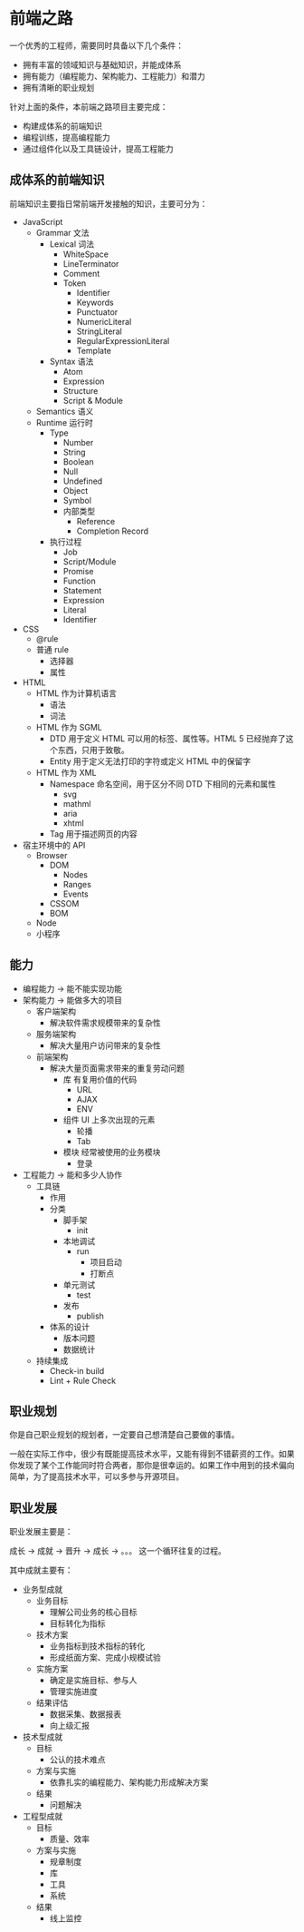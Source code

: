 # 前端之路

一个优秀的工程师，需要同时具备以下几个条件：

- 拥有丰富的领域知识与基础知识，并能成体系
- 拥有能力（编程能力、架构能力、工程能力）和潜力
- 拥有清晰的职业规划

针对上面的条件，本前端之路项目主要完成：

- 构建成体系的前端知识
- 编程训练，提高编程能力
- 通过组件化以及工具链设计，提高工程能力

## 成体系的前端知识

前端知识主要指日常前端开发接触的知识，主要可分为：

- JavaScript
  - Grammar 文法
    - Lexical 词法
      - WhiteSpace
      - LineTerminator
      - Comment
      - Token
        - Identifier
        - Keywords
        - Punctuator
        - NumericLiteral
        - StringLiteral
        - RegularExpressionLiteral
        - Template
    - Syntax 语法
      - Atom
      - Expression
      - Structure
      - Script & Module
  - Semantics 语义
  - Runtime 运行时
    - Type
      - Number
      - String
      - Boolean
      - Null
      - Undefined
      - Object
      - Symbol
      - 内部类型
        - Reference
        - Completion Record
    - 执行过程
      - Job
      - Script/Module
      - Promise
      - Function
      - Statement
      - Expression
      - Literal
      - Identifier
- CSS
  - @rule
  - 普通 rule
    - 选择器
    - 属性
- HTML
  - HTML 作为计算机语言
    - 语法
    - 词法
  - HTML 作为 SGML
    - DTD 用于定义 HTML 可以用的标签、属性等。HTML 5 已经抛弃了这个东西，只用于致敬。
    - Entity 用于定义无法打印的字符或定义 HTML 中的保留字
  - HTML 作为 XML
    - Namespace 命名空间，用于区分不同 DTD 下相同的元素和属性
      - svg
      - mathml
      - aria
      - xhtml
    - Tag 用于描述网页的内容
- 宿主环境中的 API
  - Browser
    - DOM
      - Nodes
      - Ranges
      - Events
    - CSSOM
    - BOM
  - Node
  - 小程序

## 能力

- 编程能力 -> 能不能实现功能
- 架构能力 -> 能做多大的项目
  - 客户端架构
    - 解决软件需求规模带来的复杂性
  - 服务端架构
    - 解决大量用户访问带来的复杂性
  - 前端架构
    - 解决大量页面需求带来的重复劳动问题
      - 库 有复用价值的代码
        - URL
        - AJAX
        - ENV
      - 组件 UI 上多次出现的元素
        - 轮播
        - Tab
      - 模块 经常被使用的业务模块
        - 登录
- 工程能力 -> 能和多少人协作
  - 工具链
    - 作用
    - 分类
      - 脚手架
        - init
      - 本地调试
        - run
          - 项目启动
          - 打断点
      - 单元测试
        - test
      - 发布
        - publish
    - 体系的设计
      - 版本问题
      - 数据统计
  - 持续集成
    - Check-in build
    - Lint + Rule Check

## 职业规划

你是自己职业规划的规划者，一定要自己想清楚自己要做的事情。

一般在实际工作中，很少有既能提高技术水平，又能有得到不错薪资的工作。如果你发现了某个工作能同时符合两者，那你是很幸运的。如果工作中用到的技术偏向简单，为了提高技术水平，可以多参与开源项目。

## 职业发展

职业发展主要是：

成长 -> 成就 -> 晋升 -> 成长 -> 。。。 这一个循环往复的过程。

其中成就主要有：

- 业务型成就
  - 业务目标
    - 理解公司业务的核心目标
    - 目标转化为指标
  - 技术方案
    - 业务指标到技术指标的转化
    - 形成纸面方案、完成小规模试验
  - 实施方案
    - 确定是实施目标、参与人
    - 管理实施进度
  - 结果评估
    - 数据采集、数据报表
    - 向上级汇报
- 技术型成就
  - 目标
    - 公认的技术难点
  - 方案与实施
    - 依靠扎实的编程能力、架构能力形成解决方案
  - 结果
    - 问题解决
- 工程型成就
  - 目标
    - 质量、效率
  - 方案与实施
    - 规章制度
    - 库
    - 工具
    - 系统
  - 结果
    - 线上监控
